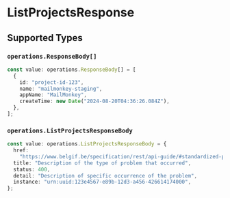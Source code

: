 # ListProjectsResponse


## Supported Types

### `operations.ResponseBody[]`

```typescript
const value: operations.ResponseBody[] = [
  {
    id: "project-id-123",
    name: "mailmonkey-staging",
    appName: "MailMonkey",
    createTime: new Date("2024-08-20T04:36:26.084Z"),
  },
];
```

### `operations.ListProjectsResponseBody`

```typescript
const value: operations.ListProjectsResponseBody = {
  href:
    "https://www.belgif.be/specification/rest/api-guide/#standardized-problem-types",
  title: "Description of the type of problem that occurred",
  status: 400,
  detail: "Description of specific occurrence of the problem",
  instance: "urn:uuid:123e4567-e89b-12d3-a456-426614174000",
};
```

